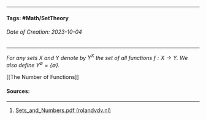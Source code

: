 __________________________________________________________________________
#### **Tags:** #Math/SetTheory 
###### *Date of Creation: 2023-10-04*
__________________________________________________________________________

*For any sets $X$ and $Y$ denote by $Y^X$ the set of all functions $f: X \rightarrow Y$. We also define $Y^\emptyset = \{\emptyset\}$.* 

[[The Number of Functions]]
#### Sources:
__________________________________________________________________________
1. [Sets_and_Numbers.pdf (rolandvdv.nl)](https://www.rolandvdv.nl/Sets_and_Numbers.pdf)